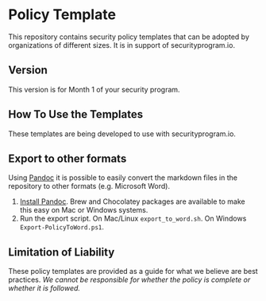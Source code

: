 # Policy Template

This repository contains security policy templates that can be adopted by organizations of different sizes.  It is in support of securityprogram.io.

## Version

This version is for Month 1 of your security program.

## How To Use the Templates

These templates are being developed to use with securityprogram.io.

## Export to other formats

Using [Pandoc](https://pandoc.org) it is possible to easily convert the markdown files in the repository to other formats (e.g. Microsoft Word).

1. [Install Pandoc](https://pandoc.org/installing.html). Brew and Chocolatey packages are available to make this easy on Mac or Windows systems.
1. Run the export script. On Mac/Linux `export_to_word.sh`. On Windows `Export-PolicyToWord.ps1`.

## Limitation of Liability
These policy templates are provided as a guide for what we believe are best practices.  *We cannot be responsible for whether the policy is complete or whether it is followed.*
